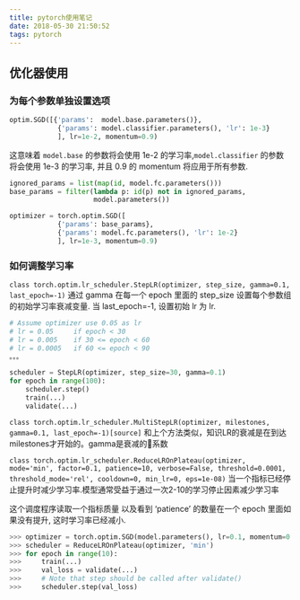 ```yaml
---
title: pytorch使用笔记
date: 2018-05-30 21:50:52
tags: pytorch
---
```

## 优化器使用

### 为每个参数单独设置选项
<!-- more -->
```python
optim.SGD([{'params':  model.base.parameters()},
            {'params': model.classifier.parameters(), 'lr': 1e-3}
            ], lr=1e-2, momentum=0.9)
```
这意味着 ``model.base`` 的参数将会使用 1e-2 的学习率,``model.classifier`` 的参数将会使用 1e-3 的学习率, 并且 0.9 的 momentum 将应用于所有参数.

```python
ignored_params = list(map(id, model.fc.parameters()))
base_params = filter(lambda p: id(p) not in ignored_params,
                     model.parameters())

optimizer = torch.optim.SGD([
            {'params': base_params},
            {'params': model.fc.parameters(), 'lr': 1e-2}
            ], lr=1e-3, momentum=0.9)
```

### 如何调整学习率
``class torch.optim.lr_scheduler.StepLR(optimizer, step_size, gamma=0.1, last_epoch=-1)``
通过 gamma 在每一个 epoch 里面的 step_size 设置每个参数组的初始学习率衰减变量. 当 last_epoch=-1, 设置初始 lr 为 lr.
```python
# Assume optimizer use 0.05 as lr
# lr = 0.05     if epoch < 30
# lr = 0.005    if 30 <= epoch < 60
# lr = 0.0005   if 60 <= epoch < 90
。。。

scheduler = StepLR(optimizer, step_size=30, gamma=0.1)
for epoch in range(100):
    scheduler.step()
    train(...)
    validate(...)
```

``class torch.optim.lr_scheduler.MultiStepLR(optimizer, milestones, gamma=0.1, last_epoch=-1)[source]``
和上个方法类似，知识LR的衰减是在到达milestones才开始的。gamma是衰减的系数

``class torch.optim.lr_scheduler.ReduceLROnPlateau(optimizer, mode='min', factor=0.1, patience=10, verbose=False, threshold=0.0001, threshold_mode='rel', cooldown=0, min_lr=0, eps=1e-08)``
当一个指标已经停止提升时减少学习率.模型通常受益于通过一次2-10的学习停止因素减少学习率

这个调度程序读取一个指标质量 以及看到 ‘patience’ 的数量在一个 epoch 里面如果没有提升, 这时学习率已经减小.

```python
>>> optimizer = torch.optim.SGD(model.parameters(), lr=0.1, momentum=0.9)
>>> scheduler = ReduceLROnPlateau(optimizer, 'min')
>>> for epoch in range(10):
>>>     train(...)
>>>     val_loss = validate(...)
>>>     # Note that step should be called after validate()
>>>     scheduler.step(val_loss)
```